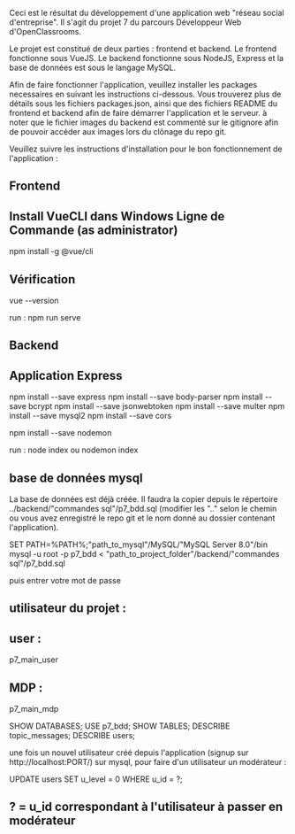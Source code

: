 Ceci est le résultat du développement d'une application web "réseau social d'entreprise".
Il s'agit du projet 7 du parcours Développeur Web d'OpenClassrooms.

Le projet est constitué de deux parties : frontend et backend.
Le frontend fonctionne sous VueJS.
Le backend fonctionne sous NodeJS, Express et la base de données est sous le langage MySQL.

Afin de faire fonctionner l'application, veuillez installer les packages necessaires en suivant les instructions ci-dessous.
Vous trouverez plus de détails sous les fichiers packages.json, ainsi que des fichiers README du frontend et backend afin de faire démarrer l'application et le serveur.
à noter que le fichier images du backend est commenté sur le gitignore afin de pouvoir accéder aux images lors du clônage du repo git.

Veuillez suivre les instructions d'installation pour le bon fonctionnement de l'application :

## Frontend
## Install VueCLI dans Windows Ligne de Commande (as administrator)
npm install -g @vue/cli
## Vérification
vue --version

run :
npm run serve

## Backend
## Application Express
npm install --save express
npm install --save body-parser
npm install --save bcrypt
npm install --save jsonwebtoken
npm install --save multer
npm install --save mysql2
npm install --save cors

npm install --save nodemon

run :
node index 
ou
nodemon index
## base de données mysql
La base de données est déjà créée.
Il faudra la copier depuis le répertoire ../backend/"commandes sql"/p7_bdd.sql
(modifier les ".." selon le chemin ou vous avez enregistré le repo git et le nom donné au dossier contenant l'application).

SET PATH=%PATH%;"path_to_mysql"/MySQL/"MySQL Server 8.0"/bin
mysql -u root -p p7_bdd < "path_to_project_folder"/backend/"commandes sql"/p7_bdd.sql

puis entrer votre mot de passe

## utilisateur du projet :
## user :
p7_main_user
## MDP :
p7_main_mdp

SHOW DATABASES;
USE p7_bdd;
SHOW TABLES;
DESCRIBE topic_messages;
DESCRIBE users;

une fois un nouvel utilisateur créé depuis l'application (signup sur http://localhost:PORT/)
sur mysql, pour faire d'un utilisateur un modérateur :

UPDATE users SET u_level = 0 WHERE u_id = ?; 
## ? = u_id correspondant à l'utilisateur à passer en modérateur